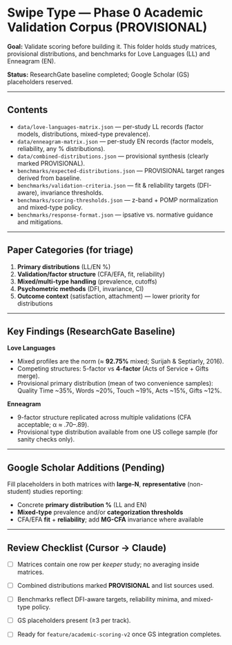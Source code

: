 # Swipe Type — Phase 0 Academic Validation Corpus (PROVISIONAL)

**Goal:** Validate scoring before building it. This folder holds study matrices, provisional distributions, and benchmarks for Love Languages (LL) and Enneagram (EN).

**Status:** ResearchGate baseline completed; Google Scholar (GS) placeholders reserved.

---

## Contents

- `data/love-languages-matrix.json` — per-study LL records (factor models, distributions, mixed-type prevalence).
- `data/enneagram-matrix.json` — per-study EN records (factor models, reliability, any % distributions).
- `data/combined-distributions.json` — provisional synthesis (clearly marked PROVISIONAL).
- `benchmarks/expected-distributions.json` — PROVISIONAL target ranges derived from baseline.
- `benchmarks/validation-criteria.json` — fit & reliability targets (DFI-aware), invariance thresholds.
- `benchmarks/scoring-thresholds.json` — z-band + POMP normalization and mixed-type policy.
- `benchmarks/response-format.json` — ipsative vs. normative guidance and mitigations.

---

## Paper Categories (for triage)

1. **Primary distributions** (LL/EN %)  
2. **Validation/factor structure** (CFA/EFA, fit, reliability)  
3. **Mixed/multi-type handling** (prevalence, cutoffs)  
4. **Psychometric methods** (DFI, invariance, CI)  
5. **Outcome context** (satisfaction, attachment) — lower priority for distributions

---

## Key Findings (ResearchGate Baseline)

**Love Languages**
- Mixed profiles are the norm (≈ **92.75%** mixed; Surijah & Septiarly, 2016).
- Competing structures: 5-factor vs **4-factor** (Acts of Service + Gifts merge).  
- Provisional primary distribution (mean of two convenience samples):  
  Quality Time ~35%, Words ~20%, Touch ~19%, Acts ~15%, Gifts ~12%.

**Enneagram**
- 9-factor structure replicated across multiple validations (CFA acceptable; α ≈ .70–.89).  
- Provisional type distribution available from one US college sample (for sanity checks only).

---

## Google Scholar Additions (Pending)

Fill placeholders in both matrices with **large-N**, **representative** (non-student) studies reporting:
- Concrete **primary distribution %** (LL and EN)
- **Mixed-type** prevalence and/or **categorization thresholds**
- CFA/EFA **fit** + **reliability**; add **MG-CFA** invariance where available

---

## Review Checklist (Cursor → Claude)

- [ ] Matrices contain one row per *keeper* study; no averaging inside matrices.  
- [ ] Combined distributions marked **PROVISIONAL** and list sources used.  
- [ ] Benchmarks reflect DFI-aware targets, reliability minima, and mixed-type policy.  
- [ ] GS placeholders present (≥3 per track).  
- [ ] Ready for `feature/academic-scoring-v2` once GS integration completes.




